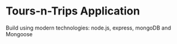 # Tours-n-Trips Application

Build using modern technologies: node.js, express, mongoDB and Mongoose
